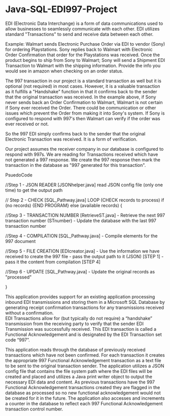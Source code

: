 # Java-SQL-EDI997-Project





EDI  (Electronic Data Interchange)  is a form of data communications used to allow businesses to seamlessly communicate with each other. EDI utilizes standard "Transactions" to send and receive data between each other. 

Example: 
Walmart sends Electronic Purchase Order via EDI to vendor (Sony) for ordering Playstations. Sony replies back to Walmart with Electronic Order Confirmation that order for the Playstations was received. 
Once the product begins to ship from Sony to Walmart; Sony will send a Shipment EDI Transaction to Walmart with the shipping information. Provide the info you would see in amazon when checking on an order status.

The 997 transaction in our project is a standard transaction as well but it is optional (not required) in most cases. However, it is a valuable transaction as it fulfills a "Handshake" function in that it confirms back to the sender that the original transaction was received. In the example above, if Sony never sends back an Order Confirmation to Walmart, Walmart is not certain if Sony ever received the Order. There could be communication or other issues which prevent the Order from making it into Sony's system. If Sony is configured to respond with 997's then Walmart can verify if the order was ever received or not. 

So the 997 EDI simply confirms back to the sender that the original Electronic Transaction was received. It is a form of verification. 

Our project assumes the receiver company in our database is configured to respond with 997s. We are reading for Transactions received which have not generated a 997 response. We create the 997 response then mark the transaction in the database as "997 generated for this transaction".



PsuedoCode

//Step 1 - JSON READER [JSONhelper.java]
  read JSON config file (only one time) to get the output path 

// Step 2 - CHECK [SQL_Pathway.java]
  LOOP (CHECK records to process)
	if (no records) {END PROGRAM}
	else (available records)
	{
 
//Step 3 - TRANSACTION NUMBER [RetrieveST.java]
  	- Retrieve the next 997 transaction number (STnumber)
   	- Update the database with the last 997 transaction number	
		
//Step 4 - COMPILATION [SQL_Pathway.java]
	- Compile elements for the 997 document
			
//Step 5 - FILE CREATION [EDIcreator.java]
	- Use the information we have received to create the 997 file
	- pass the output path to it (JSON) [STEP 1]
	- pass it the content from compilation [STEP 4]		
			
//Step 6 - UPDATE [SQL_Pathway.java]
	- Update the original records as "processed" 

}




This application provides support for an existing application processing inbound EDI transmissions and storing them in a Microsoft SQL Database 
by generating receipt confirmation transactions for any transmissions received without a confirmation.  
EDI Transactions allow for (but typically do not require) a “handshake” transmission from the receiving party to verify that the sender EDI Transmission was successfully received. 
This EDI transaction is called a Functional Acknowledgement and is designated by the EDI Transaction set code “997”.

This application reads through the database of previously received transactions which have not been confirmed. 
For each transaction it creates the appropriate 997 Functional Acknowledgement transaction as a text file to be sent to the original transaction sender. 
The application utilizes a JSON config file that contains the file system path where the EDI files will be created and placed and utilizes a Java print writer object to output the necessary EDI data and content. 
As previous transactions have the 997 Functional Acknowledgement transactions created they are flagged in the database as processed so no new functional acknowledgement would not be created for it in the future. 
The application also accesses and increments a counter in the database to reflect each 997 Functional Acknowledgement transaction control number. 
